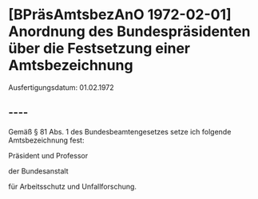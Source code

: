 # [BPräsAmtsbezAnO 1972-02-01] Anordnung des Bundespräsidenten über die Festsetzung einer Amtsbezeichnung

Ausfertigungsdatum: 01.02.1972

 

## ----

Gemäß § 81 Abs. 1 des Bundesbeamtengesetzes setze ich folgende Amtsbezeichnung fest:

  
Präsident und Professor

der Bundesanstalt

für Arbeitsschutz und Unfallforschung.
